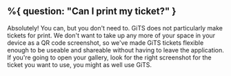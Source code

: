 %{
    question: "Can I print my ticket?"
}
---

Absolutely! You can, but you don't need to. GiTS does not particularly make tickets for print. We don't want to take up any more of your space in your device as a QR code screenshot, so we've made GiTS tickets flexible enough to be useable and shareable without having to leave the application. If you're going to open your gallery, look for the right screenshot for the ticket you want to use, you might as well use GiTS.
